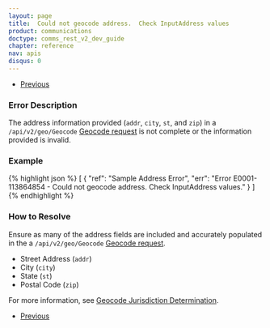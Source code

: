 ```yaml
---
layout: page
title:  Could not geocode address.  Check InputAddress values
product: communications
doctype: comms_rest_v2_dev_guide
chapter: reference
nav: apis
disqus: 0
---
```


<ul class="pager">
  <li class="previous"><a href="/communications/dev-guide_rest_v2/reference/jurisdiction-determination-errors/"><i class="glyphicon glyphicon-chevron-left"></i>Previous</a></li>
</ul>

<h3>Error Description</h3>
The address information provided (<code>addr</code>, <code>city</code>, <code>st</code>, and <code>zip</code>) in a <code>/api/v2/geo/Geocode</code> <a class="dev-guide-link" href="/communications/dev-guide_rest_v2/reference/geocode-requests/">Geocode request</a> is not complete or the information provided is invalid.

<h3>Example</h3>
{% highlight json %}
[
  {
    "ref": "Sample Address Error",
    "err": "Error E0001-113864854 - Could not geocode address.  Check InputAddress values."
  }
]
{% endhighlight %}

<h3>How to Resolve</h3>
Ensure as many of the address fields are included and accurately populated in the a <code>/api/v2/geo/Geocode</code> <a class="dev-guide-link" href="/communications/dev-guide_rest_v2/reference/geocode-requests/">Geocode request</a>.
<ul class="dev-guide-list">
  <li>Street Address (<code>addr</code>)</li>
  <li>City (<code>city</code>)</li>
  <li>State (<code>st</code>)</li>
  <li>Postal Code (<code>zip</code>)</li>
</ul>

For more information, see <a class="dev-guide-link" href="/communications/dev-guide_rest_v2/customizing-transactions/sample-transactions/geocode-jurisdiction-determination/">Geocode Jurisdiction Determination</a>.

<ul class="pager">
  <li class="previous"><a href="/communications/dev-guide_rest_v2/reference/jurisdiction-determination-errors/"><i class="glyphicon glyphicon-chevron-left"></i>Previous</a></li>
</ul>
